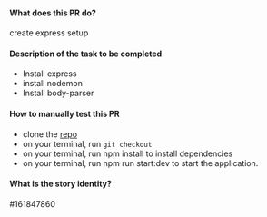 #### What does this PR do?
create express setup
#### Description of the task to be completed
- Install express
- install nodemon
- Install body-parser
#### How to manually test this PR
- clone the [repo ](https://github.com/olorunwalawrence/)
- on your terminal, run `git checkout  `
- on your terminal, run npm install to install dependencies
- on your terminal, run npm run start:dev to start the application.

    

#### What is the story identity?

#161847860
